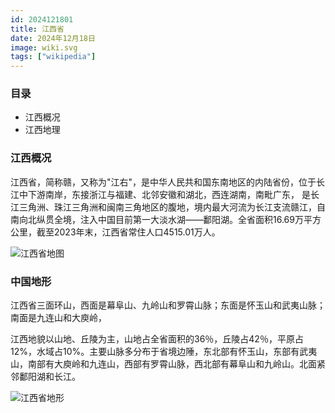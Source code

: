 ```yaml
---
id: 2024121801
title: 江西省
date: 2024年12月18日
image: wiki.svg
tags: ["wikipedia"]
---
```



### 目录

- 江西概况
- 江西地理


### 江西概况

江西省，简称赣，又称为"江右"，是中华人民共和国东南地区的内陆省份，位于长江中下游南岸，东接浙江与福建、北邻安徽和湖北，西连湖南，南毗广东， 是长江三角洲、珠江三角洲和闽南三角地区的腹地，境内最大河流为长江支流赣江，自南向北纵贯全境，注入中国目前第一大淡水湖——鄱阳湖。全省面积16.69万平方公里，截至2023年末，江西省常住人口4515.01万人。

![江西省地图](https://loongzxl.com/blogs/20241218江西省地图.jpg)


### 中国地形

江西省三面环山，西面是幕阜山、九岭山和罗霄山脉；东面是怀玉山和武夷山脉；南面是九连山和大庾岭，

江西地貌以山地、丘陵为主，山地占全省面积的36％，丘陵占42％，平原占12%，水域占10%。主要山脉多分布于省境边陲，东北部有怀玉山，东部有武夷山，南部有大庾岭和九连山，西部有罗霄山脉，西北部有幕阜山和九岭山。北面紧邻鄱阳湖和长江。

![江西省地形](https://loongzxl.com/blogs/20241218江西省地形.webp)


